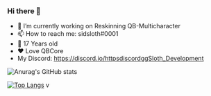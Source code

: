 ### Hi there 👋
- 🔭 I’m currently working on Reskinning QB-Multicharacter
- 📫 How to reach me: sidsloth#0001
- 🤏 17 Years old
- ❤️ Love QBCore
- My Discord: https://discord.io/httpsdiscordggSloth_Development 

![Anurag's GitHub stats](https://github-readme-stats.vercel.app/api?username=sidsloth44&show_icons=true&theme=tokyonight)

[![Top Langs](https://github-readme-stats.vercel.app/api/top-langs/?username=sidsloth44&show_icons=true&theme=tokyonight)](https://github.com/anuraghazra/github-readme-stats)
 v
<!--
**sidsloth44/sidsloth44** is a ✨ _special_ ✨ repository because its `README.md` (this file) appears on your GitHub profile.

